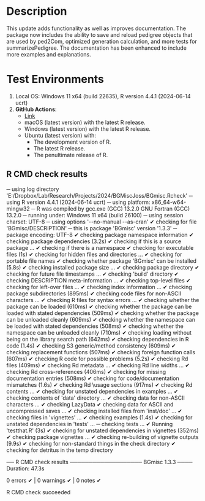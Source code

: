 
# Description

This update adds functionality as well as improves documentation. The package now includes the ability to save and reload pedigree objects that are used by ped2Com, optimized generation calculation, and more tests for summarizePedigree. The documentation has been enhanced to include more examples and explanations.


# Test Environments

1. Local OS: Windows 11 x64 (build 22635), R version 4.4.1 (2024-06-14 ucrt)
2. **GitHub Actions**:  
    - [Link](https://github.com/R-Computing-Lab/BGmisc/actions/runs/13376514760)
    - macOS (latest version) with the latest R release.
    - Windows (latest version) with the latest R release.
    - Ubuntu (latest version) with:
        - The development version of R.
        - The latest R release.
        - The penultimate release of R.
        
## R CMD check results

─  using log directory 'E:/Dropbox/Lab/Research/Projects/2024/BGMiscJoss/BGmisc.Rcheck'
─  using R version 4.4.1 (2024-06-14 ucrt)
─  using platform: x86_64-w64-mingw32
─  R was compiled by
       gcc.exe (GCC) 13.2.0
       GNU Fortran (GCC) 13.2.0
─  running under: Windows 11 x64 (build 26100)
─  using session charset: UTF-8
─  using options '--no-manual --as-cran'
✔  checking for file 'BGmisc/DESCRIPTION'
─  this is package 'BGmisc' version '1.3.3'
─  package encoding: UTF-8
✔  checking package namespace information
✔  checking package dependencies (3.2s)
✔  checking if this is a source package ...
✔  checking if there is a namespace
✔  checking for executable files (1s)
✔  checking for hidden files and directories ...
✔  checking for portable file names
✔  checking whether package 'BGmisc' can be installed (5.8s)
✔  checking installed package size ... 
✔  checking package directory
✔  checking for future file timestamps ... 
✔  checking 'build' directory
✔  checking DESCRIPTION meta-information ... 
✔  checking top-level files
✔  checking for left-over files ...
✔  checking index information ... 
✔  checking package subdirectories (895ms)
✔  checking code files for non-ASCII characters ... 
✔  checking R files for syntax errors ... 
✔  checking whether the package can be loaded (610ms)
✔  checking whether the package can be loaded with stated dependencies (509ms)
✔  checking whether the package can be unloaded cleanly (609ms)
✔  checking whether the namespace can be loaded with stated dependencies (508ms)
✔  checking whether the namespace can be unloaded cleanly (710ms)
✔  checking loading without being on the library search path (642ms)
✔  checking dependencies in R code (1.4s)
✔  checking S3 generic/method consistency (609ms)
✔  checking replacement functions (507ms)
✔  checking foreign function calls (607ms)
✔  checking R code for possible problems (5.2s)
✔  checking Rd files (409ms)
✔  checking Rd metadata ... 
✔  checking Rd line widths ... 
✔  checking Rd cross-references (406ms)
✔  checking for missing documentation entries (508ms)
✔  checking for code/documentation mismatches (1.6s)
✔  checking Rd \usage sections (917ms)
✔  checking Rd contents ... 
✔  checking for unstated dependencies in examples ... 
✔  checking contents of 'data' directory ...
✔  checking data for non-ASCII characters ... 
✔  checking LazyData
✔  checking data for ASCII and uncompressed saves ... 
✔  checking installed files from 'inst/doc' ... 
✔  checking files in 'vignettes' ... 
✔  checking examples (1.4s)
✔  checking for unstated dependencies in 'tests' ... 
─  checking tests ...
✔  Running 'testthat.R' (3s)
✔  checking for unstated dependencies in vignettes (352ms)
✔  checking package vignettes ... 
✔  checking re-building of vignette outputs (9.9s)
✔  checking for non-standard things in the check directory
✔  checking for detritus in the temp directory
   
   
── R CMD check results ─────────────────── BGmisc 1.3.3 ────
Duration: 47.3s

0 errors ✔ | 0 warnings ✔ | 0 notes ✔

R CMD check succeeded
